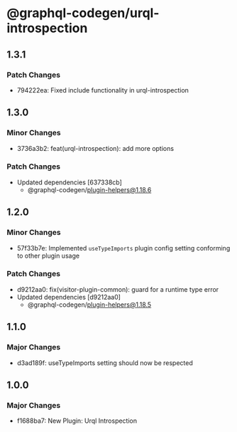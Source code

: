 # @graphql-codegen/urql-introspection

## 1.3.1

### Patch Changes

- 794222ea: Fixed include functionality in urql-introspection

## 1.3.0

### Minor Changes

- 3736a3b2: feat(urql-introspection): add more options

### Patch Changes

- Updated dependencies [637338cb]
  - @graphql-codegen/plugin-helpers@1.18.6

## 1.2.0

### Minor Changes

- 57f33b7e: Implemented `useTypeImports` plugin config setting conforming to other plugin usage

### Patch Changes

- d9212aa0: fix(visitor-plugin-common): guard for a runtime type error
- Updated dependencies [d9212aa0]
  - @graphql-codegen/plugin-helpers@1.18.5

## 1.1.0

### Major Changes

- d3ad189f: useTypeImports setting should now be respected

## 1.0.0

### Major Changes

- f1688ba7: New Plugin: Urql Introspection
